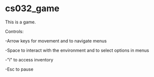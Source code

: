 cs032_game
==========

This is a game.

Controls:

-Arrow keys for movement and to navigate menus

-Space to interact with the environment and to select options in menus

-"i" to access inventory

-Esc to pause


